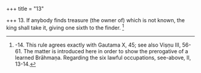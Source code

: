 +++
title = "13"

+++
13. If anybody finds treasure (the owner of) which is not known, the king shall take it, giving one sixth to the finder. [^10] 


[^10]:  -14. This rule agrees exactly with Gautama X, 45; see also Viṣṇu III, 56-61. The matter is introduced here in order to show the prerogative of a learned Brāhmaṇa. Regarding the six lawful occupations, see-above, II, 13-14.
